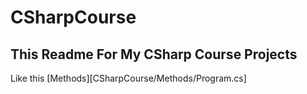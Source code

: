 # CSharpCourse

## This Readme For My CSharp Course Projects
Like this [Methods][CSharpCourse/Methods/Program.cs]
